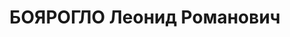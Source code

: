 ---
title: БОЯРОГЛО Леонид Романович
description: "Род. в 1907, Гродненская обл., русский, обр.: высшее, член ВКП(б). Трест\
  \ \"Башнефть\", инженер \n  Арестован 20.07.1937. Обв. по ст. 58-7, 58-8, 58-11.\
  \ Приговор: к лишению свободы на 20 лет. \n  Реабилитирован 11.09.1954"
---